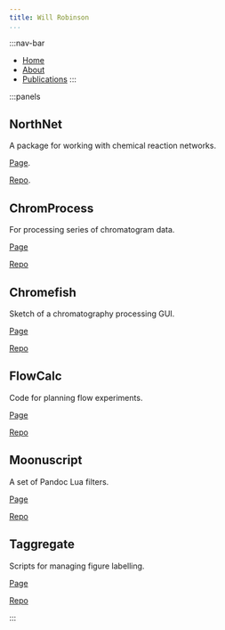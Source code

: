 ```yaml
---
title: Will Robinson
...
```


:::nav-bar
- [Home](index.html)
- [About](about.html)
- [Publications](publications.html)
:::

:::panels

## NorthNet

A package for working with chemical reaction networks.

[Page](northnet.html).

[Repo](https://github.com/Will-Robin/NorthNet).

## ChromProcess

For processing series of chromatogram data.

[Page](chromprocess.html)

[Repo](https://github.com/Will-Robin/ChromProcess)

## Chromefish

Sketch of a chromatography processing GUI.

[Page](chromefish.html)

[Repo](https://github.com/Will-Robin/Chromefish)

## FlowCalc

Code for planning flow experiments.

[Page](flowcalc.html)

[Repo](https://github.com/Will-Robin/FlowCalc)

## Moonuscript

A set of Pandoc Lua filters.

[Page](moonuscript.html)

[Repo](https://github.com/Will-Robin/moonuscript)

## Taggregate

Scripts for managing figure labelling.

[Page](taggregate.html)

[Repo](https://github.com/Will-Robin/Taggregate)

:::
